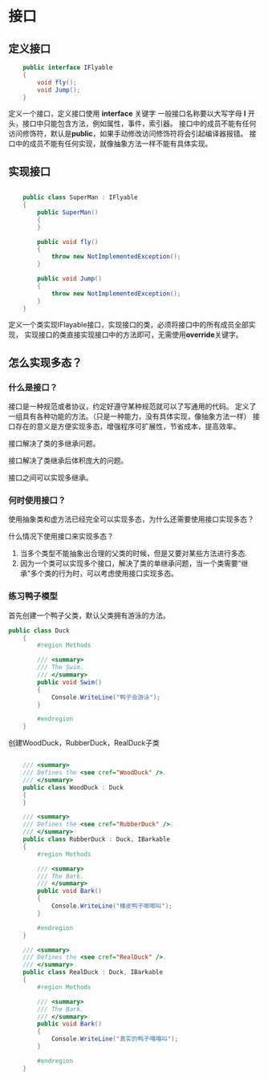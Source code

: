 ﻿# 接口
## 定义接口

```C#
    public interface IFlyable
    {
        void fly();
        void Jump();
    }
```

定义一个接口，定义接口使用 **interface** 关键字
一般接口名称要以大写字母 **I** 开头，接口中只能包含方法，例如属性，事件，索引器。
接口中的成员不能有任何访问修饰符，默认是**public**，如果手动修改访问修饰符将会引起编译器报错。
接口中的成员不能有任何实现，就像抽象方法一样不能有具体实现。

## 实现接口

```C#

    public class SuperMan : IFlyable
    {
        public SuperMan()
        {
        }

        public void fly()
        {
            throw new NotImplementedException();
        }

        public void Jump()
        {
            throw new NotImplementedException();
        }
    }
```

定义一个类实现IFlayable接口，实现接口的类，必须将接口中的所有成员全部实现，
实现接口的类直接实现接口中的方法即可，无需使用**override**关键字。

## 怎么实现多态？
### 什么是接口？

接口是一种规范或者协议，约定好遵守某种规范就可以了写通用的代码。
定义了一组具有各种功能的方法。（只是一种能力，没有具体实现，像抽象方法一样）
接口存在的意义是方便实现多态，增强程序可扩展性，节省成本，提高效率。

接口解决了类的多继承问题。

接口解决了类继承后体积庞大的问题。

接口之间可以实现多继承。

### 何时使用接口？

使用抽象类和虚方法已经完全可以实现多态，为什么还需要使用接口实现多态？

什么情况下使用接口来实现多态？
1. 当多个类型不能抽象出合理的父类的时候，但是又要对某些方法进行多态.
2.  因为一个类可以实现多个接口，解决了类的单继承问题，当一个类需要“继承”多个类的行为时，可以考虑使用接口实现多态。

### 练习鸭子模型

首先创建一个鸭子父类，默认父类拥有游泳的方法。

```C#
public class Duck
    {
        #region Methods

        /// <summary>
        /// The Swim.
        /// </summary>
        public void Swim()
        {
            Console.WriteLine("鸭子会游泳");
        }

        #endregion
    }
```

创建WoodDuck，RubberDuck，RealDuck子类

```C#

    /// <summary>
    /// Defines the <see cref="WoodDuck" />.
    /// </summary>
    public class WoodDuck : Duck
    {
    }

    /// <summary>
    /// Defines the <see cref="RubberDuck" />.
    /// </summary>
    public class RubberDuck : Duck, IBarkable
    {
        #region Methods

        /// <summary>
        /// The Bark.
        /// </summary>
        public void Bark()
        {
            Console.WriteLine("橡皮鸭子唧唧叫");
        }

        #endregion
    }

    /// <summary>
    /// Defines the <see cref="RealDuck" />.
    /// </summary>
    public class RealDuck : Duck, IBarkable
    {
        #region Methods

        /// <summary>
        /// The Bark.
        /// </summary>
        public void Bark()
        {
            Console.WriteLine("真实的鸭子嘎嘎叫");
        }

        #endregion
    }

```












